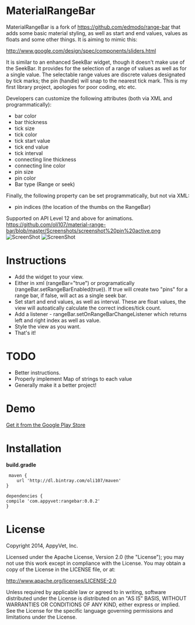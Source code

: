 MaterialRangeBar
=======
MaterialRangeBar is a fork of https://github.com/edmodo/range-bar that adds some basic material styling, as well as start and end values, values as floats and some other things. It is aiming to mimic this:

http://www.google.com/design/spec/components/sliders.html

It is similar to an enhanced SeekBar widget, though it doesn't make use of the SeekBar. It provides for the selection of a range of values as well as for a single value. The selectable range values are discrete values designated by tick marks; the pin (handle) will snap to the nearest tick mark. This is my first library project, apologies for poor coding, etc etc.

Developers can customize the following attributes (both via XML and programmatically):

- bar color
- bar thickness
- tick size
- tick color
- tick start value
- tick end value
- tick interval
- connecting line thickness
- connecting line color
- pin size
- pin color
- Bar type (Range or seek)

Finally, the following property can be set programmatically, but not via XML:
- pin indices (the location of the thumbs on the RangeBar)

Supported on API Level 12 and above for animations.
https://github.com/oli107/material-range-bar/blob/master/Screenshots/screenshot%20pin%20active.png
![ScreenShot](https://github.com/oli107/material-range-bar/blob/master/Screenshots/screenshot%20pin%20active.png)
![ScreenShot](https://github.com/oli107/material-range-bar/blob/master/Screenshots/screenshot.png)

Instructions
=======
- Add the widget to your view.
- Either in xml (rangeBar="true") or programatically (rangeBar.setRangeBarEnabled(true)). If true will create two "pins" for a range bar, if false, will act as a single seek bar.
- Set start and end values, as well as interval. These are float values, the view will autoatically calculate the correct indices/tick count.
- Add a listener - rangeBar.setOnRangeBarChangeListener which returns left and right index as well as value.
- Style the view as you want.
- That's it!


TODO
=======
- Better instructions.
- Properly implement Map of strings to each value
- Generally make it a better project!

Demo
=======
[Get it from the Google Play Store](https://play.google.com/store/apps/details?id=com.appyvet.rangebarsample)


Installation
=======

**build.gradle**

	 maven {
        url 'http://dl.bintray.com/oli107/maven'
    }

	dependencies {
    compile 'com.appyvet:rangebar:0.0.2'
	}

License
=======
Copyright 2014, AppyVet, Inc. 

Licensed under the Apache License, Version 2.0 (the "License"); you may not use this work except in compliance with the License.
You may obtain a copy of the License in the LICENSE file, or at:

http://www.apache.org/licenses/LICENSE-2.0

Unless required by applicable law or agreed to in writing, software distributed under the License is distributed on an "AS IS" BASIS, WITHOUT WARRANTIES OR CONDITIONS OF ANY KIND, either express or implied. See the License for the specific language governing permissions and limitations under the License.

